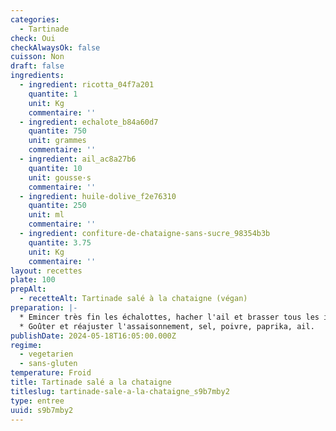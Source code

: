 ```yaml
---
categories:
  - Tartinade
check: Oui
checkAlwaysOk: false
cuisson: Non
draft: false
ingredients:
  - ingredient: ricotta_04f7a201
    quantite: 1
    unit: Kg
    commentaire: ''
  - ingredient: echalote_b84a60d7
    quantite: 750
    unit: grammes
    commentaire: ''
  - ingredient: ail_ac8a27b6
    quantite: 10
    unit: gousse·s
    commentaire: ''
  - ingredient: huile-dolive_f2e76310
    quantite: 250
    unit: ml
    commentaire: ''
  - ingredient: confiture-de-chataigne-sans-sucre_98354b3b
    quantite: 3.75
    unit: Kg
    commentaire: ''
layout: recettes
plate: 100
prepAlt:
  - recetteAlt: Tartinade salé à la chataigne (végan)
preparation: |-
  * Emincer très fin les échalottes, hacher l'ail et brasser tous les ingrédients ensemble à l'aide d'une spatule ou aux mains. La texture doit être épaisse.
  * Goûter et réajuster l'assaisonnement, sel, poivre, paprika, ail.
publishDate: 2024-05-18T16:05:00.000Z
regime:
  - vegetarien
  - sans-gluten
temperature: Froid
title: Tartinade salé a la chataigne
titleslug: tartinade-sale-a-la-chataigne_s9b7mby2
type: entree
uuid: s9b7mby2
---
```

